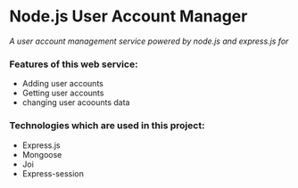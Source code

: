 # Node.js User Account Manager
_A user account management service powered by node.js and express.js for_

### Features of this web service:
* Adding user accounts
* Getting user accounts
* changing user acoounts data

### Technologies which are used in this project:
* Express.js
* Mongoose
* Joi
* Express-session
